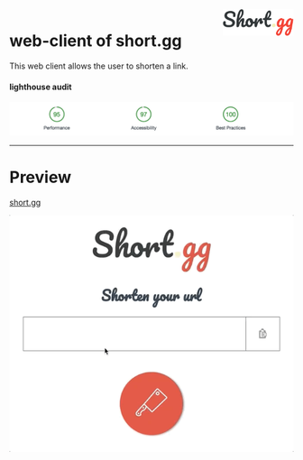 <img src="https://raw.githubusercontent.com/ShortGG/graphic-chart/master/logo.png" alt="logo-short-gg" width="25%" align="right" />

# web-client of short.gg

This web client allows the user to shorten a link.

#### lighthouse audit
![lighthouse-performance](./illustrations/performance.png)

<hr />

# Preview

<a href="https://short.gg">short.gg</a>

![illustration](./illustrations/preview.gif)
